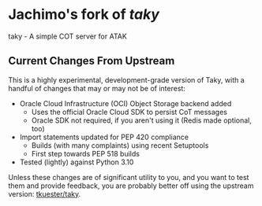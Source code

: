 # Jachimo's fork of *taky*

taky - A simple COT server for ATAK

## Current Changes From Upstream

This is a highly experimental, development-grade version of Taky, with a handful of
changes that may or may not be of interest:

 * Oracle Cloud Infrastructure (OCI) Object Storage backend added
   * Uses the official Oracle Cloud SDK to persist CoT messages
   * Oracle SDK not required, if you aren't using it (Redis made optional, too)
 * Import statements updated for PEP 420 compliance
   * Builds (with many complaints) using recent Setuptools
   * First step towards PEP 518 builds
 * Tested (lightly) against Python 3.10

Unless these changes are of significant utility to you, and you want to test them
and provide feedback, you are probably better off using the upstream version:
[tkuester/taky](https://github.com/tkuester/taky).
